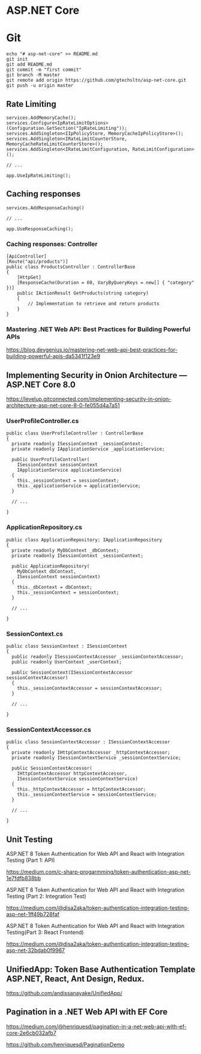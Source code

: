 # ASP.NET Core

# Git

```
echo "# asp-net-core" >> README.md
git init
git add README.md
git commit -m "first commit"
git branch -M master
git remote add origin https://github.com/gtechsltn/asp-net-core.git
git push -u origin master
```
## Rate Limiting

```
services.AddMemoryCache();
services.Configure<IpRateLimitOptions>(Configuration.GetSection("IpRateLimiting"));
services.AddSingleton<IIpPolicyStore, MemoryCacheIpPolicyStore>();
services.AddSingleton<IRateLimitCounterStore, MemoryCacheRateLimitCounterStore>();
services.AddSingleton<IRateLimitConfiguration, RateLimitConfiguration>();

// ...

app.UseIpRateLimiting();
```

## Caching responses

```
services.AddResponseCaching()

// ...

app.UseResponseCaching();

```

### Caching responses: Controller

```
[ApiController]
[Route("api/products")]
public class ProductsController : ControllerBase
{
    [HttpGet]
    [ResponseCache(Duration = 60, VaryByQueryKeys = new[] { "category" })]
    public IActionResult GetProducts(string category)
    {
        // Implementation to retrieve and return products
    }
}

```

### Mastering .NET Web API: Best Practices for Building Powerful APIs

https://blog.devgenius.io/mastering-net-web-api-best-practices-for-building-powerful-apis-da5341f123e9

## Implementing Security in Onion Architecture — ASP.NET Core 8.0

https://levelup.gitconnected.com/implementing-security-in-onion-architecture-asp-net-core-8-0-fe055d4a7a51

### UserProfileController.cs

```
public class UserProfileController : ControllerBase
{
  private readonly ISessionContext _sessionContext;
  private readonly IApplicationService _applicationService;

  public UserProfileController(
    ISessionContext sessionContext
    IApplicationService applicationService)
  {
    this._sessionContext = sessionContext;
    this._applicationService = applicationService;
  }

  // ...

}
```

### ApplicationRepository.cs

```
public class ApplicationRepository: IApplicationRepository
{
  private readonly MyDbContext _dbContext;
  private readonly ISessionContext _sessionContext;

  public ApplicationRepository(
    MyDbContext dbContext, 
    ISessionContext sessionContext)
  {
    this._dbContext = dbContext;
    this._sessionContext = sessionContext;
  }

  // ...

}
```

### SessionContext.cs
```
public class SessionContext : ISessionContext
{
  public readonly ISessionContextAccessor _sessionContextAccessor;
  public readonly UserContext _userContext;

  public SessionContext(ISessionContextAccessor sessionContextAccessor)
  {
    this._sessionContextAccessor = sessionContextAccessor;
  }

  // ...

}
```

### SessionContextAccessor.cs
```
public class SessionContextAccessor : ISessionContextAccessor
{
  private readonly IHttpContextAccessor _httpContextAccessor;
  private readonly ISessionContextService _sessionContextService;

  public SessionContextAccessor(
    IHttpContextAccessor httpContextAccessor,
    ISessionContextService sessionContextService)
  {
    this._httpContextAccessor = httpContextAccessor;
    this._sessionContextService = sessionContextService;
  }

  // ...

}
```

## Unit Testing

ASP.NET 8 Token Authentication for Web API and React with Integration Testing (Part 1: API)

https://medium.com/c-sharp-progarmming/token-authentication-asp-net-1e7fdfb838bb

ASP.NET 8 Token Authentication for Web API and React with Integration Testing (Part 2: Integration Test)

https://medium.com/@disa2aka/token-authentication-integration-testing-asp-net-1ff49b728faf

ASP.NET 8 Token Authentication for Web API and React with Integration Testing(Part 3: React Frontend)

https://medium.com/@disa2aka/token-authentication-integration-testing-asp-net-32bdab0f9967

## UnifiedApp: Token Base Authentication Template ASP.NET, React, Ant Design, Redux.

https://github.com/andissanayake/UnifiedApp/

## Pagination in a .NET Web API with EF Core

https://medium.com/@henriquesd/pagination-in-a-net-web-api-with-ef-core-2e6cb032afb7

https://github.com/henriquesd/PaginationDemo
